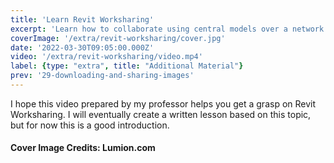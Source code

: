 ```yaml
---
title: 'Learn Revit Worksharing'
excerpt: 'Learn how to collaborate using central models over a network fileserver.'
coverImage: '/extra/revit-worksharing/cover.jpg'
date: '2022-03-30T09:05:00.000Z'
video: '/extra/revit-worksharing/video.mp4'
label: {type: "extra", title: "Additional Material"}
prev: '29-downloading-and-sharing-images'
---
```


I hope this video prepared by my professor helps you get a grasp on Revit Worksharing. I will eventually create a written lesson based on this topic, but for now this is a good introduction.

#### Cover Image Credits: Lumion.com
